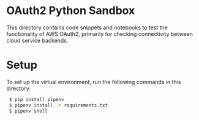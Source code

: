 OAuth2 Python Sandbox
==============================

 This directory contains code snippets and notebooks to test the functionality of AWS OAuth2,
primarily for checking connectivity between cloud service backends.

Setup
==============================

 To set up the virtual environment, run the following commands in this directory:
 
 ```bash
  $ pip install pipenv
  $ pipenv install -r requirements.txt
  $ pipenv shell
 ```
